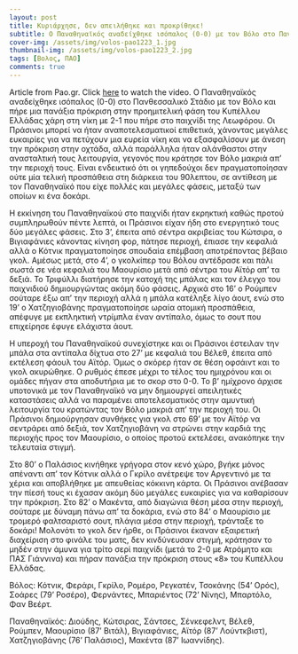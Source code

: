 ```yaml
---
layout: post
title: Κυριάρχησε, δεν απειλήθηκε και προκρίθηκε!
subtitle: Ο Παναθηναϊκός αναδείχθηκε ισόπαλος (0-0) με τον Βόλο στο Πανθεσσαλικό Στάδιο και πήρε το εισιτήριο για τους προημιτελικούς του Κυπέλλου
cover-img: /assets/img/volos-pao1223_1.jpg
thumbnail-img: /assets/img/volos-pao1223_2.jpg
tags: [Βολος, ΠΑΟ]
comments: true
---
```

Article from Pao.gr.
Click [here](https://www.youtube.com/watch?v=hs47-OkRQok)  to watch the video.
Ο Παναθηναϊκός αναδείχθηκε ισόπαλος (0-0) στο Πανθεσσαλικό Στάδιο με τον Βόλο και πήρε μια πανάξια πρόκριση στην προημιτελική φάση του Κυπέλλου Ελλάδας χάρη στη νίκη με 2-1
που πήρε στο παιχνίδι της Λεωφόρου. Οι Πράσινοι μπορεί να ήταν αναποτελεσματικοί επιθετικά, χάνοντας μεγάλες ευκαιρίες για να πετύχουν μια ευρεία νίκη και να εξασφαλίσουν με
άνεση την πρόκριση στην οχτάδα, αλλά παράλληλα ήταν αλάνθαστοι στην ανασταλτική τους λειτουργία, γεγονός που κράτησε τον Βόλο μακριά απ’ την περιοχή τους. 
Είναι ενδεικτικό ότι οι γηπεδούχοι δεν πραγματοποίησαν ούτε μία τελική προσπάθεια στη διάρκεια του 90λεπτου, σε αντίθεση με τον Παναθηναϊκό που είχε πολλές και μεγάλες 
φάσεις, μεταξύ των οποίων κι ένα δοκάρι.

Η εκκίνηση του Παναθηναϊκού στο παιχνίδι ήταν εκρηκτική καθώς προτού συμπληρωθούν πέντε λεπτά, οι Πράσινοι είχαν ήδη στο ενεργητικό τους δύο μεγάλες φάσεις.
Στο 3’, έπειτα από σέντρα ακριβείας του Κώτσιρα, ο Βιγιαφάνιες κάνοντας κίνηση φορ, πάτησε περιοχή, έπιασε την κεφαλιά αλλά ο Κότνικ πραγματοποίησε σπουδαία επέμβαση
αποτρέποντας βέβαιο γκολ. Αμέσως μετά, στο 4’, ο γκολκίπερ του Βόλου αντέδρασε και πάλι σωστά σε νέα κεφαλιά του Μαουρίσιο μετά από σέντρα του Αϊτόρ απ’ τα δεξιά. 
Το Τριφύλλι διατήρησε την κατοχή της μπάλας και τον έλεγχο του παιχνιδιού δημιουργώντας ακόμη δύο φάσεις. Αρχικά στο 16’ ο Ρούμπεν σούταρε έξω απ’ την περιοχή αλλά
η μπάλα κατέληξε λίγο άουτ, ενώ στο 19’ ο Χατζηγιοβάνης πραγματοποίησε ωραία ατομική προσπάθεια, απέφυγε με εκπληκτική ντρίμπλα έναν αντίπαλο, όμως το σουτ που επιχείρησε 
έφυγε ελάχιστα άουτ.

Η υπεροχή του Παναθηναϊκού συνεχίστηκε και οι Πράσινοι έστειλαν την μπάλα στα αντίπαλα δίχτυα στο 27’ με κεφαλιά του Βέλεθ, έπειτα από εκτέλεση φάουλ του Αϊτόρ.
Όμως ο σκόρερ ήταν σε θέση οφσάιντ και το γκολ ακυρώθηκε. Ο ρυθμός έπεσε μέχρι το τέλος του ημιχρόνου και οι ομάδες πήγαν στα αποδυτήρια με το σκορ στο 0-0.
Το β’ ημίχρονο άρχισε υποτονικά με τον Παναθηναϊκό να μην δημιουργεί απειλητικές καταστάσεις αλλά να παραμένει αποτελεσματικός στην αμυντική λειτουργία του κρατώντας 
τον Βόλο μακριά απ’ την περιοχή του. Οι Πράσινοι δημιούργησαν συνθήκες για γκολ στο 69’ με τον Αϊτόρ να σεντράρει από δεξιά, τον Χατζηγιοβάνη να στρώνει στην καρδιά 
της περιοχής προς τον Μαουρίσιο, ο οποίος προτού εκτελέσει, ανακόπηκε την τελευταία στιγμή.

Στο 80’ ο Παλάσιος κινήθηκε γρήγορα στον κενό χώρο, βγήκε μόνος απέναντι απ’ τον Κότνικ αλλά ο Γκρίλο ανέτρεψε τον Αργεντινό με τα χέρια και αποβλήθηκε με απευθείας 
κόκκινη κάρτα. Οι Πράσινοι ανέβασαν την πίεσή τους κι έχασαν ακόμη δύο μεγάλες ευκαιρίες για να καθαρίσουν την πρόκριση. Στο 82’ ο Μακέντα, από διαγώνια θέση μέσα 
στην περιοχή, σούταρε με δύναμη πάνω απ’ τα δοκάρια, ενώ στο 84’ ο Μαουρίσιο με τρομερό φαλτσαριστό σουτ, πλάγια μέσα στην περιοχή, τράνταξε το δοκάρι!
Μολονότι το γκολ δεν ήρθε, οι Πράσινοι έκαναν εξαιρετική διαχείριση στο φινάλε του ματς, δεν κινδύνευσαν στιγμή, κράτησαν το μηδέν στην άμυνα για τρίτο 
σερί παιχνίδι (μετά το 2-0 με Ατρόμητο και ΠΑΣ Γιάννινα) και πήραν πανάξια την πρόκριση στους «8» του Κυπέλλου Ελλάδας.

Βόλος: Κότνικ, Φεράρι, Γκρίλο, Ρομέρο, Ρεγκατέν, Τσοκάνης (54’ Ορός), Σοάρες (79’ Ροσέρο), Φερνάντες, Μπαριέντος (72’ Νίνης), Μπαρτόλο, Φαν Βεέρτ.

Παναθηναϊκός: Διούδης, Κώτσιρας, Σάντσες, Σένκεφελντ, Βέλεθ, Ρούμπεν, Μαουρίσιο (87’ Βιτάλ), Βιγιαφάνιες, Αϊτόρ (87’ Λούντκβιστ), Χατζηγιοβάνης (76’ Παλάσιος), Μακέντα (87’ Ιωαννίδης).
